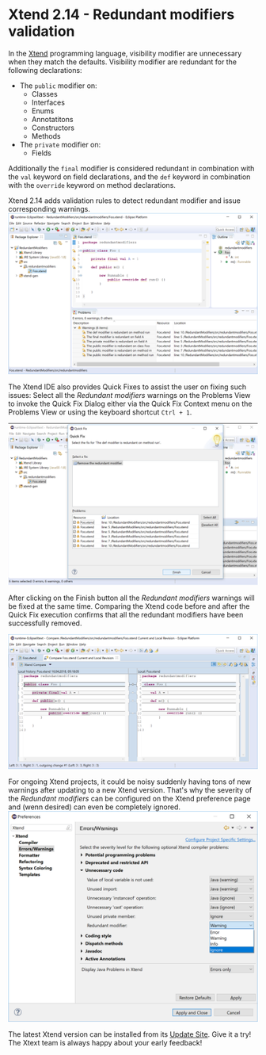 # Xtend 2.14 - Redundant modifiers validation

In the [Xtend](https://www.eclipse.org/xtend/) programming language, visibility modifier are unnecessary when they match the defaults. Visibility modifier are redundant for the following declarations:

- The `public` modifier on:
  - Classes
  - Interfaces
  - Enums
  - Annotatitons
  - Constructors
  - Methods
- The `private` modifier on:
  - Fields

Additionally the `final` modifier is considered redundant in combination with the `val` keyword on field declarations, and the `def` keyword in combination with the `override` keyword on method declarations.

Xtend 2.14 adds validation rules to detect redundant modifier and issue corresponding warnings.
![1_Redundant_Modifier_Warnings.png](images/1_Redundant_Modifier_Warnings.png)

The Xtend IDE also provides Quick Fixes to assist the user on fixing such issues: Select all the _Redundant modifiers_ warnings on the Problems View to invoke the Quick Fix Dialog either via the Quick Fix Context menu on the Problems View or using the keyboard shortcut `Ctrl + 1`.

![2_Quickfix_Dialog.png](images/2_Quickfix_Dialog.png)

After clicking on the Finish button all the _Redundant modifiers_ warnings will be fixed at the same time. Comparing the Xtend code before and after the Quick Fix execution confirms that all the redundant modifiers have been successfully removed.

![3_Compare_Dialog.png](images/3_Compare_Dialog.png)

For ongoing Xtend projects, it could be noisy suddenly having tons of new warnings after updating to a new Xtend version. That's why the severity of the _Redundant modifiers_ can be configured on the Xtend preference page and (wenn desired) can even be completely ignored.
![4_Xtend_Preferences.png](images/4_Xtend_Preferences.png)

The latest Xtend version can be installed from its [Update Site](http://download.eclipse.org/modeling/tmf/xtext/updates/composite/latest/). Give it a try! The Xtext team is always happy about your early feedback!
